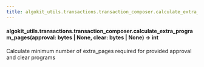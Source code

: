 ```yaml
---
title: algokit_utils.transactions.transaction_composer.calculate_extra_program_pages
---
```

#### algokit_utils.transactions.transaction_composer.calculate_extra_program_pages(approval: bytes | None, clear: bytes | None) → int

Calculate minimum number of extra_pages required for provided approval and clear programs